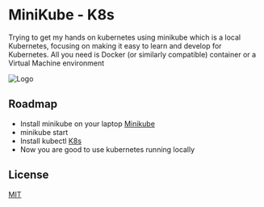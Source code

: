 # MiniKube - K8s

Trying to get my hands on kubernetes using minikube which is a local Kubernetes, focusing on making it easy to learn and develop for Kubernetes. All you need is Docker (or similarly compatible) container or a Virtual Machine environment

![Logo](https://i0.wp.com/blog.radwell.codes/wp-content/uploads/2021/05/minikube-logo-full.png?resize=768%2C248&ssl=1)

## Roadmap

- Install minikube on your laptop [ Minikube](https://minikube.sigs.k8s.io/docs/start/?arch=%2Flinux%2Fx86-64%2Fstable%2Fbinary+download)
- minikube start
- Install kubectl [ K8s](https://kubernetes.io/docs/tasks/tools/)
- Now you are good to use kubernetes running locally


## License

[MIT](https://choosealicense.com/licenses/mit/)
